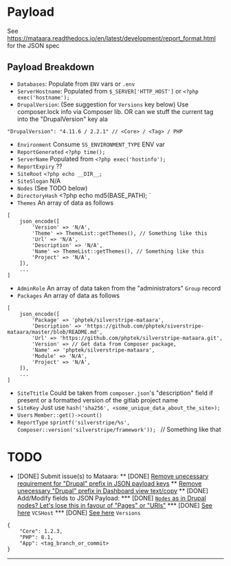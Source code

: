# Payload

See https://mataara.readthedocs.io/en/latest/development/report_format.html for the JSON spec

## Payload Breakdown

* `Databases`: Populate from `ENV` vars or `.env`
* `ServerHostname`: Populated from `$_SERVER['HTTP_HOST']` or `<?php exec('hostname');`
* `DrupalVersion`: (See suggestion for `Versions` key below) Use composer.lock info via Composer lib. OR can we stuff the current tag into the "DrupalVersion" key ala

```
"DrupalVersion": "4.11.6 / 2.2.1" // <Core> / <Tag> / PHP
```

* `Environment` Consume `SS_ENVIRONMENT_TYPE` ENV var
* `ReportGenerated` `<?php time();`
* `ServerName` Populated from `<?php exec('hostinfo');`
* `ReportExpiry` ??
* `SiteRoot` `<?php echo __DIR__;`
* `SiteSlogan` N/A
* `Nodes` (See TODO below)
* `DirectoryHash` <?php echo md5(BASE_PATH); `
* `Themes` An array of data as follows 

```
[
    json_encode([
        'Version' => 'N/A',
        'Theme' => ThemeList::getThemes(), // Something like this
        'Url' => 'N/A',
        'Description' => 'N/A',
        'Name' => ThemeList::getThemes(), // Something like this
        'Project' => 'N/A',
    ]),
    ...
]
```

* `AdminRole` An array of data taken from the "administrators" `Group` record
* `Packages` An array of data as follows

```
[
    json_encode([
        'Package' => 'phptek/silverstripe-mataara',
        'Description' => 'https://github.com/phptek/siverstripe-mataara/master/blob/README.md',
        'Url' => 'https://github.com/phptek/silverstripe-mataara.git',
        'Version' => // Get data from Composer package,
        'Name' => 'phptek/silverstripe-mataara',
        'Module' => 'N/A',
        'Project' => 'N/A',
    ]),
    ...
]
```

* `SiteTtitle` Could be taken from `composer.json`'s "description" field if present or a formatted version of the gitlab project name
* `SiteKey` Just use `hash('sha256', <some_unique_data_about_the_site>);`
* `Users` `Member::get()->count()`
* `ReportType` `sprintf('silverstripe/%s', Composer::version('silverstripe/framework')); ` // Something like that

# TODO

* [DONE] Submit issue(s) to Mataara:
** [DONE] [Remove unecessary requirement for "Drupal" prefix in JSON payload keys](https://gitlab.com/mataara/Mataara-Server/-/issues/31)
** [Remove unecessary "Drupal" prefix in Dashboard view text/copy](https://gitlab.com/mataara/Mataara-Server/-/issues/31)
** [DONE] Add/Modify fields to JSON Payload:
*** [DONE] [`Nodes` as in Drupal nodes? Let's lose this in favour of "Pages" or "URIs"](https://gitlab.com/mataara/Mataara-Server/-/issues/31)
*** [DONE] [See here](https://gitlab.com/mataara/Mataara-Server/-/issues/33) `VCSHost`
*** [DONE] [See here](https://gitlab.com/mataara/Mataara-Server/-/issues/32) `Versions`

```
{
    "Core": 1.2.3,
    "PHP": 8.1,
    "App": <tag_branch_or_commit>
}
```
*** 

